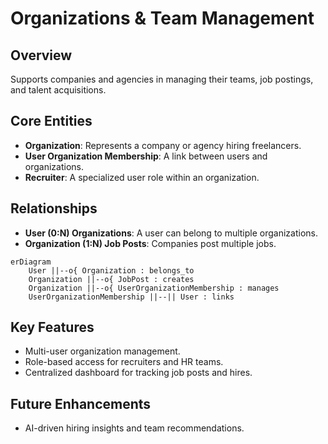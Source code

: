 # Organizations & Team Management

## Overview
Supports companies and agencies in managing their teams, job postings, and talent acquisitions.

## Core Entities
- **Organization**: Represents a company or agency hiring freelancers.
- **User Organization Membership**: A link between users and organizations.
- **Recruiter**: A specialized user role within an organization.

## Relationships
- **User (0:N) Organizations**: A user can belong to multiple organizations.
- **Organization (1:N) Job Posts**: Companies post multiple jobs.

```mermaid
erDiagram
    User ||--o{ Organization : belongs_to
    Organization ||--o{ JobPost : creates
    Organization ||--o{ UserOrganizationMembership : manages
    UserOrganizationMembership ||--|| User : links
```

## Key Features
- Multi-user organization management.
- Role-based access for recruiters and HR teams.
- Centralized dashboard for tracking job posts and hires.

## Future Enhancements
- AI-driven hiring insights and team recommendations.
